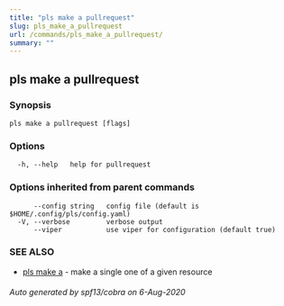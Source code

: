 ```yaml
---
title: "pls make a pullrequest"
slug: pls_make_a_pullrequest
url: /commands/pls_make_a_pullrequest/
summary: ""
---
```

## pls make a pullrequest



### Synopsis



```
pls make a pullrequest [flags]
```

### Options

```
  -h, --help   help for pullrequest
```

### Options inherited from parent commands

```
      --config string   config file (default is $HOME/.config/pls/config.yaml)
  -V, --verbose         verbose output
      --viper           use viper for configuration (default true)
```

### SEE ALSO

* [pls make a](/commands/pls_make_a/)	 - make a single one of a given resource

###### Auto generated by spf13/cobra on 6-Aug-2020
